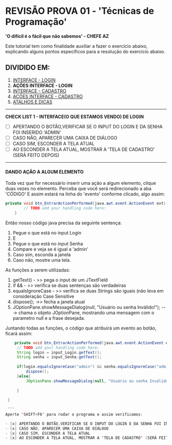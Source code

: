 # REVISÃO PROVA 01 - 'Técnicas de Programação' 

**'O difícil é o fácil que não sabemos' - CHEFE AZ**

Este tutorial tem como finalidade auxiliar a fazer o exercício abaixo, explicando alguns pontos específicos para a resolução do exercício abaixo.

## DIVIDIDO EM:
1. [INTERFACE - LOGIN](01%20-%20INTERFACE%20-%20LOGIN.md)
2. **AÇÕES INTERFACE - LOGIN**
3. [INTERFACE - CADASTRO](03%20-%20INTERFACE%20-CADASTRO.md)
4. [AÇÕES INTERFACE - CADASTRO](04%20-%20AÇÕES%20DA%20INTERFACE%20-%20CADASTRO.md)
5. [ATALHOS E DICAS](05%20-%20ATALHOS%20e%20DICAS.md)
---
**CHECK LIST 1 - INTERFACE(O QUE ESTAMOS VENDO) DE LOGIN**
- [ ] APERTANDO O BOTÃO,VERIFICAR SE O INPUT DO LOGIN E DA SENHA FOI INSERIDO 'ADMIN'
- [ ] CASO NÃO, APARECER UMA CAIXA DE DIÁLOGO
- [ ] CASO SIM, ESCONDER A TELA ATUAL
- [ ] AO ESCONDER A TELA ATUAL, MOSTRAR A 'TELA DE CADASTRO' (SERÁ FEITO DEPOIS)
---

#### DANDO AÇÃO A ALGUM ELEMENTO

Toda vez que for necessário inserir uma ação a algum elemento, clique duas vezes no elemento.
Perceba que você será redirecionado a aba 'CÓDIGO' E assim estará na linha do 'evento' conforme clicado, algo assim:


```java
private void btn_EntrarActionPerformed(java.awt.event.ActionEvent evt) {                                           
        // TODO add your handling code here:      
    }  
```

Então nosso código java precisa da seguinte sentença:

   1. Pegue o que está no input Login 
   2. E
   3. Pegue o que está no input Senha
   4. Compare e veja se é igual a 'admin'
   5. Caso sim, esconda a janela
   6. Caso não, mostre uma tela.
   
 As funções a serem utilizadas:
   
   1. getText() - >> pega o input de um JTextField
   2. if &&     - >> verifica se duas sentenças são verdadeiras
   3. equalsIgnoreCase     - >> verifica se duas Strings são iguais (não leva em consideração Case Sensitive
   4. dispose();   ->> fecha a janela atual
   5. JOptionPane.showMessageDialog(null, "Usuário ou senha Inválido!");   ---> chama o objeto JOptionPane, mostrando uma mensagem com o parametro null e a frase desejada.
   
Juntando todas as funções, o código que atribuirá um evento ao botão, ficará assim:
   
   ``` java
       private void btn_EntrarActionPerformed(java.awt.event.ActionEvent evt) {                                           
        // TODO add your handling code here:
        String login = input_Login.getText();
        String senha = input_Senha.getText();
        
        if(login.equalsIgnoreCase("admin") && senha.equalsIgnoreCase("admin")){
            dispose();
        }else{
            JOptionPane.showMessageDialog(null, "Usuário ou senha Inválido!");
                    
        }
        
    } 
    
    ```
Aperte 'SHIFT+F6' para rodar o programa e assim verificamos:

- [x] APERTANDO O BOTÃO,VERIFICAR SE O INPUT DO LOGIN E DA SENHA FOI INSERIDO 'ADMIN'
- [x] CASO NÃO, APARECER UMA CAIXA DE DIÁLOGO
- [x] CASO SIM, ESCONDER A TELA ATUAL
- [x] AO ESCONDER A TELA ATUAL, MOSTRAR A 'TELA DE CADASTRO' (SERÁ FEITO DEPOIS)


